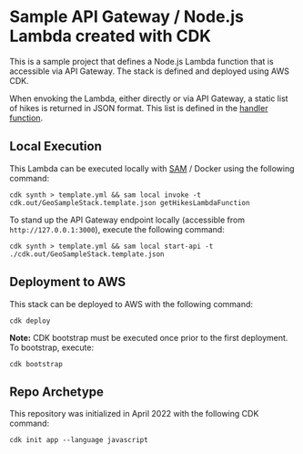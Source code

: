 # Sample API Gateway / Node.js Lambda created with CDK

This is a sample project that defines a Node.js Lambda function that is accessible via API Gateway. The stack is defined and deployed using AWS CDK.

When envoking the Lambda, either directly or via API Gateway, a static list of hikes is returned in JSON format. This list is defined in the [handler function](handler/index.js).

## Local Execution

This Lambda can be executed locally with [SAM](https://aws.amazon.com/serverless/sam/) / Docker using the following command:

```
cdk synth > template.yml && sam local invoke -t cdk.out/GeoSampleStack.template.json getHikesLambdaFunction
```

To stand up the API Gateway endpoint locally (accessible from `http://127.0.0.1:3000`), execute the following command:

```
cdk synth > template.yml && sam local start-api -t ./cdk.out/GeoSampleStack.template.json
```

## Deployment to AWS

This stack can be deployed to AWS with the following command:

```
cdk deploy
```

**Note:** CDK bootstrap must be executed once prior to the first deployment. To bootstrap, execute: 

```
cdk bootstrap
```

## Repo Archetype

This repository was initialized in April 2022 with the following CDK command:

```
cdk init app --language javascript
```
